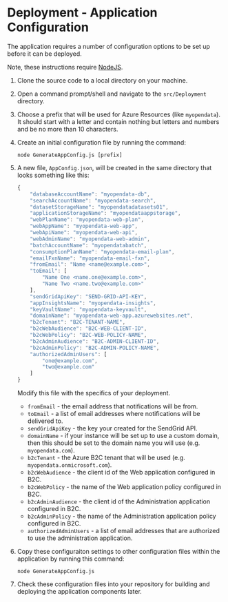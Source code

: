 # Deployment - Application Configuration

The application requires a number of configuration options to be set up before it can be deployed.

Note, these instructions require [NodeJS](https://nodejs.org/en/download/).

1. Clone the source code to a local directory on your machine.

1. Open a command prompt/shell and navigate to the `src/Deployment` directory.

1. Choose a prefix that will be used for Azure Resources (like `myopendata`). It should start with a letter and contain nothing but letters and numbers and be no more than 10 characters.

1. Create an initial configuration file by running the command:

    ```
    node GenerateAppConfig.js [prefix]
    ```

1. A new file, `AppConfig.json`, will be created in the same directory that looks something like this:

    ```js
    {
        "databaseAccountName": "myopendata-db",
        "searchAccountName": "myopendata-search",
        "datasetStorageName": "myopendatadatasets01",
        "applicationStorageName": "myopendataappstorage",
        "webPlanName": "myopendata-web-plan",
        "webAppName": "myopendata-web-app",
        "webApiName": "myopendata-web-api",
        "webAdminName": "myopendata-web-admin",
        "batchAccountName": "myopendatabatch",
        "consumptionPlanName": "myopendata-email-plan",
        "emailFxnName": "myopendata-email-fxn",
        "fromEmail": "Name <name@example.com>",
        "toEmail": [
            "Name One <name.one@example.com>",
            "Name Two <name.two@example.com>"
        ],
        "sendGridApiKey": "SEND-GRID-API-KEY",
        "appInsightsName": "myopendata-insights",
        "keyVaultName": "myopendata-keyvault",
        "domainName": "myopendata-web-app.azurewebsites.net",
        "b2cTenant": "B2C-TENANT-NAME",
        "b2cWebAudience": "B2C-WEB-CLIENT-ID",
        "b2cWebPolicy": "B2C-WEB-POLICY-NAME",
        "b2cAdminAudience": "B2C-ADMIN-CLIENT-ID",
        "b2cAdminPolicy": "B2C-ADMIN-POLICY-NAME",
        "authorizedAdminUsers": [
            "one@example.com",
            "two@example.com"
        ]
    }
    ```

    Modify this file with the specifics of your deployment.

    - `fromEmail` - the email address that notifications will be from.
    - `toEmail` - a list of email addresses where notifications will be delivered to.
    - `sendGridApiKey` - the key your created for the SendGrid API.
    - `domainName` - if your instance will be set up to use a custom domain, then this should be set to the domain name you will use (e.g. `myopendata.com`).
    - `b2cTenant` - the Azure B2C tenant that will be used (e.g. `myopendata.onmicrosoft.com`).
    - `b2cWebAudience` - the client id of the Web application configured in B2C.
    - `b2cWebPolicy` - the name of the Web application policy configured in B2C.
    - `b2cAdminAudience` - the client id of the Administration application configured in B2C.
    - `b2cAdminPolicy` - the name of the Administration application policy configured in B2C.
    - `authorizedAdminUsers` - a list of email addresses that are authorized to use the administration application.

1. Copy these configuraiton settings to other configuration files within the application by running this command:

    ```
    node GenerateAppConfig.js
    ```

1. Check these configuration files into your repository for building and deploying the application components later.
